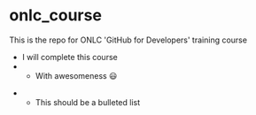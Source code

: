 # onlc_course
This is the repo for ONLC 'GitHub for Developers' training course

- I will complete this course
- - With awesomeness :smiley:
* * This should be a bulleted list
